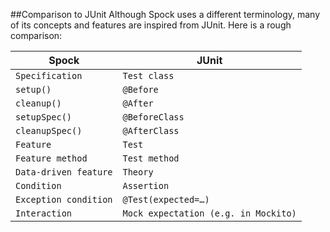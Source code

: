 
##Comparison to JUnit
Although Spock uses a different terminology, many of its concepts and features are inspired from JUnit. Here is a rough comparison:

|Spock|JUnit|
|--|--|
|`Specification`|`Test class`|
|`setup()`|`@Before`|
|`cleanup()`|`@After`|
|`setupSpec()`|`@BeforeClass`|
|`cleanupSpec()`|`@AfterClass`|
|`Feature`|`Test`|
|`Feature method`|`Test method`|
|`Data-driven feature`|`Theory`|
|`Condition`|`Assertion`|
|`Exception condition`|`@Test(expected=…​)`|
|`Interaction`|`Mock expectation (e.g. in Mockito)`|
